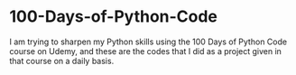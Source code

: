 # 100-Days-of-Python-Code
I am trying to sharpen my Python skills using the 100 Days of Python Code course on Udemy, and these are the codes that I did as a project given in that course on a daily basis.

